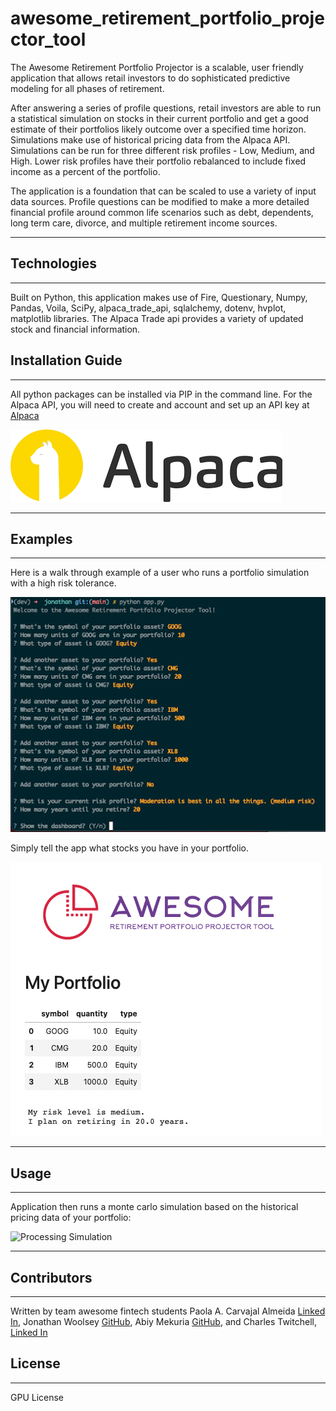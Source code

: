 # awesome_retirement_portfolio_projector_tool

The Awesome Retirement Portfolio Projector is a scalable, user friendly application that allows retail investors to do sophisticated predictive modeling for all phases of retirement.

After answering a series of profile questions, retail investors are able to run a statistical simulation on stocks in their current portfolio and get a good estimate of their portfolios likely outcome over a specified time horizon.  Simulations make use of historical pricing data from the Alpaca API. Simulations can be run for three different risk profiles - Low, Medium, and High.  Lower risk profiles have their portfolio rebalanced to include fixed income as a percent of the portfolio.

The application is a foundation that can be scaled to use a variety of input data sources.  Profile questions can be modified to make a more detailed financial profile around common life scenarios such as debt, dependents, long term care, divorce, and multiple retirement income sources.


---

## Technologies
---
Built on Python, this application makes use of Fire, Questionary, Numpy, Pandas, Voila, SciPy, alpaca_trade_api, sqlalchemy, dotenv, hvplot, matplotlib libraries.  The Alpaca Trade api provides a variety of updated stock and financial information.

## Installation Guide
---
All python packages can be installed via PIP in the command line.  For the Alpaca API, you will need to create and account and set up an API key at [Alpaca](https://alpaca.markets/)

![Pre-rec Packages](images/install1.png)


---

## Examples
---
Here is a walk through example of a user who runs a portfolio simulation with a high risk tolerance.

![Asking Profile Questions](images/profile1.png)

Simply tell the app what stocks you have in your portfolio.

![Loading Stock Tickers](images/portfolio1.png)

---

## Usage
---
Application then runs a monte carlo simulation based on the historical pricing data of your portfolio:

![Processing Simulation](images/demo1.gif)


---

## Contributors
---
Written by team awesome fintech students Paola A. Carvajal Almeida [Linked In](https://www.linkedin.com/in/paolacarvajal/), Jonathan Woolsey [GitHub](https://github.com/woodedlawn), Abiy Mekuria [GitHub](https://github.com/Fishamekuria2019), and Charles Twitchell, [Linked In](https://www.linkedin.com/in/charlestwitchell/)

## License
---
GPU License